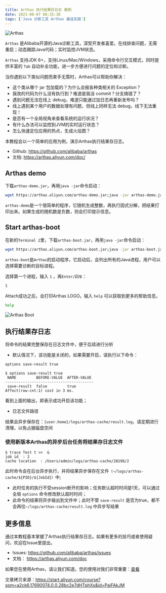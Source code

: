 ```yaml
---
title: Arthas 执行结果存日志 案例
date: 2021-08-07 08:35:38
tags: ['Java 诊断工具 Arthas 最佳实践']
---
```


![Arthas](arthas.png)

`Arthas` 是Alibaba开源的Java诊断工具，深受开发者喜爱。在线排查问题，无需重启；动态跟踪Java代码；实时监控JVM状态。

`Arthas` 支持JDK 6+，支持Linux/Mac/Windows，采用命令行交互模式，同时提供丰富的 `Tab` 自动补全功能，进一步方便进行问题的定位和诊断。

当你遇到以下类似问题而束手无策时，Arthas可以帮助你解决：

- 这个类从哪个 jar 包加载的？为什么会报各种类相关的 Exception？
- 我改的代码为什么没有执行到？难道是我没 commit？分支搞错了？
- 遇到问题无法在线上 debug，难道只能通过加日志再重新发布吗？
- 线上遇到某个用户的数据处理有问题，但线上同样无法 debug，线下无法重现！
- 是否有一个全局视角来查看系统的运行状况？
- 有什么办法可以监控到JVM的实时运行状态？
- 怎么快速定位应用的热点，生成火焰图？

本教程会以一个简单的应用为例，演示Arthas执行结果存日志。

- Github: https://github.com/alibaba/arthas
- 文档: https://arthas.aliyun.com/doc/

## Arthas demo

下载`arthas-demo.jar`，再用`java -jar`命令启动：

```bash
wget https://arthas.aliyun.com/arthas-demo.jar;java -jar arthas-demo.jar
```



`arthas-demo`是一个很简单的程序，它随机生成整数，再执行因式分解，把结果打印出来。如果生成的随机数是负数，则会打印提示信息。

## Start arthas-boot

在新的`Terminal 2`里，下载`arthas-boot.jar`，再用`java -jar`命令启动：

```bash
wget https://arthas.aliyun.com/arthas-boot.jar;java -jar arthas-boot.jar
```



`arthas-boot`是`Arthas`的启动程序，它启动后，会列出所有的Java进程，用户可以选择需要诊断的目标进程。

选择第一个进程，输入 `1` ，再`Enter/回车`：

```bash
1
```



Attach成功之后，会打印Arthas LOGO。输入 `help` 可以获取到更多的帮助信息。

```bash
help
```



![Arthas Boot](O1CN01HzatXZ1RgccrlT90M_!!6000000002141-2-tps-529-244.png)

## 执行结果存日志

将命令的结果完整保存在日志文件中，便于后续进行分析

- 默认情况下，该功能是关闭的，如果需要开启，请执行以下命令：

```bash
options save-result true
```



```console
$ options save-result true
 NAME         BEFORE-VALUE  AFTER-VALUE
----------------------------------------
 save-result  false         true
Affect(row-cnt:1) cost in 3 ms.
```

看到上面的输出，即表示成功开启该功能；

- 日志文件路径

结果会异步保存在：`{user.home}/logs/arthas-cache/result.log`，请定期进行清理，以免占据磁盘空间

### 使用新版本Arthas的异步后台任务将结果存日志文件

```console
$ trace Test t >>  &
job id  : 2
cache location  : /Users/admin/logs/arthas-cache/28198/2
```

此时命令会在后台异步执行，并将结果异步保存在文件`（~/logs/arthas-cache/${PID}/${JobId}）`中;

- 此时任务的执行不受session断开的影响；任务默认超时时间是1天，可以通过全局 `options` 命令修改默认超时时间；
- 此命令的结果将异步输出到文件中；此时不管 `save-result` 是否为true，都不会再往`~/logs/arthas-cache/result.log` 中异步写结果

## 更多信息

通过本教程基本掌握了Arthas执行结果存日志。如果有更多的技巧或者使用疑问，欢迎在Issue里提出。

- Issues: https://github.com/alibaba/arthas/issues
- 文档： https://arthas.aliyun.com/doc

如果您在使用Arthas，请让我们知道。您的使用对我们非常重要：[查看](https://github.com/alibaba/arthas/issues/111)

文章拷贝来源：https://start.aliyun.com/course?spm=a2ck6.17690074.0.0.28bc2e7dHTphXs&id=PaiFAkJM